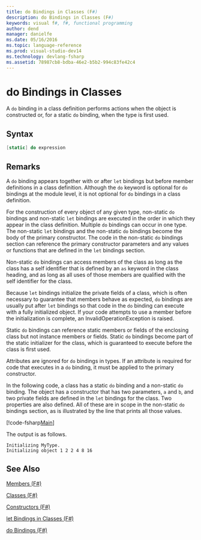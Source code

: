 ```yaml
---
title: do Bindings in Classes (F#)
description: do Bindings in Classes (F#)
keywords: visual f#, f#, functional programming
author: dend
manager: danielfe
ms.date: 05/16/2016
ms.topic: language-reference
ms.prod: visual-studio-dev14
ms.technology: devlang-fsharp
ms.assetid: 78987cb8-bdba-46e2-b5b2-994c83fe42c4 
---
```


# do Bindings in Classes

A `do` binding in a class definition performs actions when the object is constructed or, for a static `do` binding, when the type is first used.


## Syntax

```fsharp
[static] do expression
```

## Remarks
A `do` binding appears together with or after `let` bindings but before member definitions in a class definition. Although the `do` keyword is optional for `do` bindings at the module level, it is not optional for `do` bindings in a class definition.

For the construction of every object of any given type, non-static `do` bindings and non-static `let` bindings are executed in the order in which they appear in the class definition. Multiple `do` bindings can occur in one type. The non-static `let` bindings and the non-static `do` bindings become the body of the primary constructor. The code in the non-static `do` bindings section can reference the primary constructor parameters and any values or functions that are defined in the `let` bindings section.

Non-static `do` bindings can access members of the class as long as the class has a self identifier that is defined by an `as` keyword in the class heading, and as long as all uses of those members are qualified with the self identifier for the class.

Because `let` bindings initialize the private fields of a class, which is often necessary to guarantee that members behave as expected, `do` bindings are usually put after `let` bindings so that code in the `do` binding can execute with a fully initialized object. If your code attempts to use a member before the initialization is complete, an InvalidOperationException is raised.

Static `do` bindings can reference static members or fields of the enclosing class but not instance members or fields. Static `do` bindings become part of the static initializer for the class, which is guaranteed to execute before the class is first used.

Attributes are ignored for `do` bindings in types. If an attribute is required for code that executes in a `do` binding, it must be applied to the primary constructor.

In the following code, a class has a static `do` binding and a non-static `do` binding. The object has a constructor that has two parameters, `a` and `b`, and two private fields are defined in the `let` bindings for the class. Two properties are also defined. All of these are in scope in the non-static `do` bindings section, as is illustrated by the line that prints all those values.

[!code-fsharp[Main](snippets/fslangref1/snippet3101.fs)]

The output is as follows.

```text
Initializing MyType.
Initializing object 1 2 2 4 8 16
```

## See Also
[Members &#40;F&#35;&#41;](Members-%5BFSharp%5D.md)

[Classes &#40;F&#35;&#41;](Classes-%5BFSharp%5D.md)

[Constructors &#40;F&#35;&#41;](Constructors-%5BFSharp%5D.md)

[let Bindings in Classes &#40;F&#35;&#41;](let-Bindings-in-Classes-%5BFSharp%5D.md)

[do Bindings &#40;F&#35;&#41;](do-Bindings-%5BFSharp%5D.md)